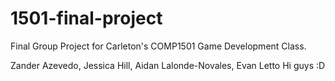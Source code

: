 # 1501-final-project
Final Group Project for Carleton's COMP1501 Game Development Class.

Zander Azevedo, Jessica Hill, Aidan Lalonde-Novales, Evan Letto 
Hi guys :D